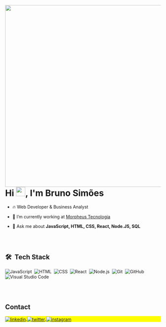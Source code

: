 <img align="right" height="590em" src="https://raw.githubusercontent.com/gist/obrunosimoes/4f3a432adf8722adfa1613b560797be6/raw/9fbed32f87b30cb192e4e4df7ece24d60813a478/githubcard.svg"/>
<h1 align="left">Hi <img src="https://raw.githubusercontent.com/kaueMarques/kaueMarques/master/hi.gif" height="30px">, I'm Bruno Simões</h1>
<!-- <p align="left"> <img src="https://komarev.com/ghpvc/?username=obrunosimoes&color=blue" alt="Profile views" /> </p> -->

- 🔥 Web Developer & Business Analyst

- 🔭 I’m currently working at [Morpheus Tecnologia](https://www.linkedin.com/company/morpheus-tecnologia)

- 💬 Ask me about **JavaScript, HTML, CSS, React, Node.JS, SQL**

<br><br>

## 🛠 &nbsp;Tech Stack

![JavaScript](https://img.shields.io/badge/-JavaScript-05122A?style=flat&logo=javascript)&nbsp;
![HTML](https://img.shields.io/badge/-HTML-05122A?style=flat&logo=HTML5)&nbsp;
![CSS](https://img.shields.io/badge/-CSS-05122A?style=flat&logo=CSS3&logoColor=1572B6)&nbsp;
![React](https://img.shields.io/badge/-React-05122A?style=flat&logo=react)&nbsp;
![Node.js](https://img.shields.io/badge/-Node.js-05122A?style=flat&logo=node.js)&nbsp;
![Git](https://img.shields.io/badge/-Git-05122A?style=flat&logo=git)&nbsp;
![GitHub](https://img.shields.io/badge/-GitHub-05122A?style=flat&logo=github)&nbsp;
![Visual Studio Code](https://img.shields.io/badge/-Visual%20Studio%20Code-05122A?style=flat&logo=visual-studio-code&logoColor=007ACC)&nbsp;
<!--
![PostgreSQL](https://img.shields.io/badge/-PostgreSQL-05122A?style=flat&logo=postgresql)&nbsp;
![SQLite](https://img.shields.io/badge/-SQLite-05122A?style=flat&logo=sqlite)&nbsp;
![Markdown](https://img.shields.io/badge/-Markdown-05122A?style=flat&logo=markdown)&nbsp;
-->

<!--
<br><br>

## ⚙️ &nbsp;GitHub Analytics

<p align="left">
<img width="530em" src="https://github-readme-stats.vercel.app/api?username=obrunosimoes&show_icons=true&theme=vision-friendly-dark" alt="obrunosimoes's stats"/>
<img width="530em" src="https://github-readme-stats.vercel.app/api/top-langs/?username=obrunosimoes&layout=compact&theme=vision-friendly-dark" alt="obrunosimoes's most languages"/>
</p>
-->

<br><br>

## Contact

<p align="left" style="background:yellow">
<a href="https://linkedin.com/in/obrunosimoes" target="_blank">
  <img align="center" src="https://img.shields.io/badge/-obrunosimoes-05122A?style=flat&logo=linkedin" alt="linkedin"/>
</a>
<a href="https://twitter.com/eubrunosimoes" target="_blank">
  <img align="center" src="https://img.shields.io/badge/-obrunosimoes-05122A?style=flat&logo=twitter" alt="twitter"/>  
</a>
<a href="https://instagram.com/obrunosimoes" target="_blank">
 <img align="center" src="https://img.shields.io/badge/-obrunosimoes-05122A?style=flat&logo=instagram" alt="instagram"/>
</a>
</p>
